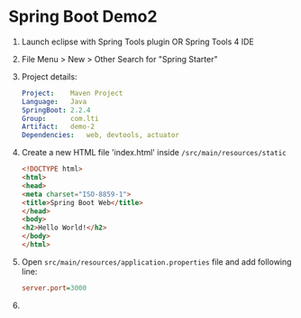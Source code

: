 # Spring Boot Demo2

1. Launch eclipse with Spring Tools plugin OR Spring Tools 4 IDE
2. File Menu > New > Other 
    Search for "Spring Starter"

3.  Project details:
    
    ```yml
    Project:    Maven Project
    Language:   Java
    SpringBoot: 2.2.4
    Group:      com.lti
    Artifact:   demo-2
    Dependencies:   web, devtools, actuator
    ```

4.  Create a new HTML file 'index.html' inside `/src/main/resources/static`

    ```html
    <!DOCTYPE html>
    <html>
    <head>
    <meta charset="ISO-8859-1">
    <title>Spring Boot Web</title>
    </head>
    <body>
    <h2>Hello World!</h2>
    </body>
    </html>
    ```

5.  Open `src/main/resources/application.properties` file and add following line:

    ```ini
    server.port=3000
    ```

6.  